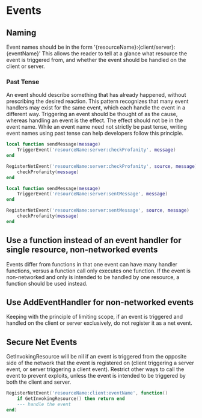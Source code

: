 # Events

## Naming
Event names should be in the form '{resourceName}:{client/server}:{eventName}'
This allows the reader to tell at a glance what resource the event is triggered from, and whether the event should be handled on the client or server.

### Past Tense
An event should describe something that has already happened, without prescribing the desired reaction. This pattern recognizes that many event handlers may exist for the same event, which each handle the event in a different way. Triggering an event should be thought of as the cause, whereas handling an event is the effect. The effect should not be in the event name. While an event name need not strictly be past tense, writing event names using past tense can help developers follow this principle.

```lua title="BAD"
local function sendMessage(message)
    TriggerEvent('resourceName:server:checkProfanity', message)
end

RegisterNetEvent('resourceName:server:checkProfanity', source, message)
    checkProfanity(message)
end
```
```lua title="GOOD"
local function sendMessage(message)
    TriggerEvent('resourceName:server:sentMessage', message)
end

RegisterNetEvent('resourceName:server:sentMessage', source, message)
    checkProfanity(message)
end
```


## Use a function instead of an event handler for single resource, non-networked events
Events differ from functions in that one event can have many handler functions, versus a function call only executes one function. If the event is non-networked and only is intended to be handled by one resource, a function should be used instead.

## Use AddEventHandler for non-networked events
Keeping with the principle of limiting scope, if an event is triggered and handled on the client or server exclusively, do not register it as a net event.

## Secure Net Events
GetInvokingResource will be nil if an event is triggered from the opposite side of the network that the event is registered on (client triggering a server event, or server triggering a client event). Restrict other ways to call the event to prevent exploits, unless the event is intended to be triggered by both the client and server.
```lua
RegisterNetEvent('resourceName:client:eventName', function()
    if GetInvokingResource() then return end
    --- handle the event
end)
```
